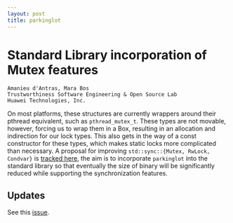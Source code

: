 ```yaml
---
layout: post
title: parkinglot
---
```


# Standard Library incorporation of Mutex features

```
Amanieu d'Antras, Mara Bos
Trustworthiness Software Engineering & Open Source Lab
Huawei Technologies, Inc.
```

On most platforms, these structures are currently wrappers around their pthread equivalent, such as `pthread_mutex_t`. These types are not movable, however, forcing us to wrap them in a Box, resulting in an allocation and indirection for our lock types. This also gets in the way of a const constructor for these types, which makes static locks more complicated than necessary.  A proposal for improving `std::sync::{Mutex, RwLock, Condvar}` is
[tracked here](https://github.com/rust-lang/rust/issues/93740), the aim
is to incorporate `parkinglot` into the standard library so that eventually the size of binary will be significantly reduced while supporting the synchronization features.

## Updates
See this [issue](https://github.com/rust-lang/rust/issues/93740).
